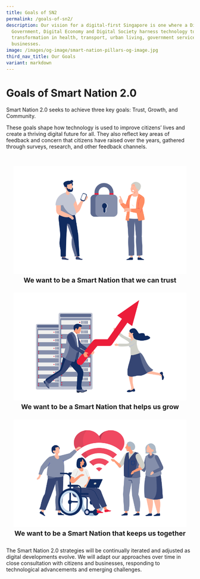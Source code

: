 ```yaml
---
title: Goals of SN2
permalink: /goals-of-sn2/
description: Our vision for a digital-first Singapore is one where a Digital
  Government, Digital Economy and Digital Society harness technology to effect
  transformation in health, transport, urban living, government services and
  businesses.
image: /images/og-image/smart-nation-pillars-og-image.jpg
third_nav_title: Our Goals
variant: markdown
---
```

# Goals of Smart Nation 2.0

Smart Nation 2.0 seeks to achieve three key goals: Trust, Growth, and Community.

These goals shape how technology is used to improve citizens’ lives and create a thriving digital future for all. They also reflect key areas of feedback and concern that citizens have raised over the years, gathered through surveys, research, and other feedback channels.

<div class="row" style="padding: 20px 0px 0px 0px;">

<div class="col" style="padding: 10px 20px 10px 20px;"><a href="/goals-of-sn2/trust"></a><center><a href="/goals-of-sn2/trust"><img src="/images/abt-smart-nation/goals_trust2.png" alt="Trust"></a><br>
	<div class="header" style="font-size:18px; line-height: 1.5"><b>We want to be a Smart Nation that we can trust</b><br></div></center></div>

<div class="col" style="padding: 10px 20px 10px 20px;"><a href="/goals-of-sn2/growth"></a><center><a href="/goals-of-sn2/growth"><img src="/images/abt-smart-nation/goals_growth2.png" alt="Growth"></a><br>
	<div class="header" style="font-size:18px; line-height: 1.5"><b>We want to be a Smart Nation that helps us grow</b><br></div></center></div>

<div class="col" style="padding: 10px 20px 10px 20px;"><a href="/goals-of-sn2/community"></a><center><a href="/goals-of-sn2/community"><img src="/images/abt-smart-nation/goals_community2.png" alt="Community"></a><br>
	<div class="header" style="font-size:18px; line-height: 1.5"><b>We want to be a Smart Nation that keeps us together</b><br></div></center></div>
	
</div>

The Smart Nation 2.0 strategies will be continually iterated and adjusted as digital developments evolve. We will adapt our approaches over time in close consultation with citizens and businesses, responding to technological advancements and emerging challenges.